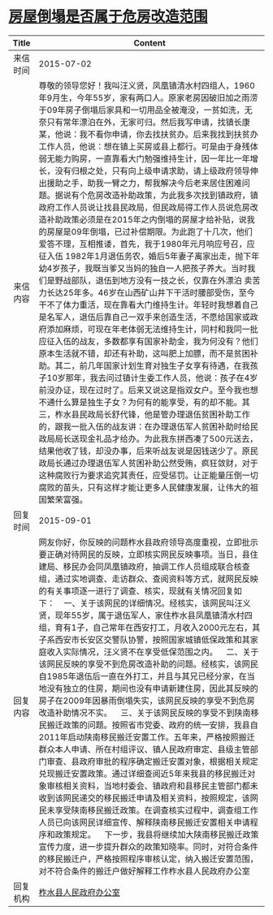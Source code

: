 # <a href="http://www.shangluo.gov.cn/zmhd/ldxxxx.jsp?urltype=leadermail.LeaderMailContentUrl&wbtreeid=1112&leadermailid=3230">房屋倒塌是否属于危房改造范围</a>
| Title |                                                                                                                                                                                                                                                                                                                                                                                                                                                                               Content                                                                                                                                                                                                                                                                                                                                                                                                                                                                               |
|:-----:|---------------------------------------------------------------------------------------------------------------------------------------------------------------------------------------------------------------------------------------------------------------------------------------------------------------------------------------------------------------------------------------------------------------------------------------------------------------------------------------------------------------------------------------------------------------------------------------------------------------------------------------------------------------------------------------------------------------------------------------------------------------------------------------------------------------------------------------------------------------------------------------------------------------------------------------------------------------------|
| 来信时间  | 2015-07-02                                                                                                                                                                                                                                                                                                                                                                                                                                                                                                                                                                                                                                                                                                                                                                                                                                                                                                                                                          |
| 来信内容  | 尊敬的领导您好！我叫汪义贤，凤凰镇清水村四组人，1960年9月生，今年55岁，家有两口人。原家老房因破旧加之雨涝于09年房子倒塌后家具和一切用品全被淹没，一贫如洗，无奈只有常年漂泊在外，无家可归。然后我写申请，找镇长康某，他说：我不看你申请，你去找扶贫办。后来我找到扶贫办工作人员，他说：想在镇上买房或县上都行。可是由于身残体弱无能力购房，一直靠看大门勉强维持生计，因一年比一年增长，没有归根之处，只有向上级申请求助，请上级政府领导伸出援助之手，助我一臂之力，帮我解决今后老来居住困难问题。据说有个危房改造补助政策，为此我多次找到镇政府，镇政府工作人员说让找县民政局，但民政局得工作人员说危房改造补助政策必须是在2015年之内倒塌的房屋才给补贴，说我的房屋是09年倒塌，已过补偿期限。为此跑了十几次，他们爱答不理，互相推诿，首先，我于1980年元月响应号召，应征入伍 1982年1月退伍务农，婚后5年妻子离家出走，抛下年幼4岁孩子，我既当爹又当妈的独自一人把孩子养大。当时我们是野战部队，退伍到地方没有一技之长，仅靠在外漂泊 卖苦力长达25年多。46岁在山西矿山井下干活时腰部受伤，至今干不了体力重活，现在靠看大门维持生计。年轻时我想着自己是名军人，退伍后靠自己一双手来创造生活，不愿给国家或政府添加麻烦，可现在年老体弱无法维持生计，同村和我同一批应征入伍的战友，多数都享有国家补助金，我为何没有？他们原本生活就不错，却还有补助，这叫肥上加膘，而不是贫困补助。其二，前几年国家计划生育对独生子女享有待遇，在我孩子10岁那年，我去问过镇计生委工作人员，他说：孩子在4岁前没办证，现在过时了。后来又说这是指双女户。至今我也想不通什么算是独生子女？为何有的能享受，有的却不能。其三，柞水县民政局长舒代锋，他是管办理退伍贫困补助工作的，跟我一批入伍的战友讲：在办理退伍军人贫困补助时给民政局局长送现金礼品才给办。为此我东拼西凑了500元送去，结果他收了钱，却没办事，后来听战友说是因钱送少了。原民政局长通过办理退伍军人贫困补助公然受贿，疯狂敛财，对于这种腐败行为要求追究其责任，应受惩罚。让正能量压倒一切腐败的苗头，只有这样才能让更多人民健康发展，让伟大的祖国繁荣富强。 |
| 回复时间  | 2015-09-01                                                                                                                                                                                                                                                                                                                                                                                                                                                                                                                                                                                                                                                                                                                                                                                                                                                                                                                                                          |
| 回复内容  | 网友你好，你反映的问题柞水县政府领导高度重视，立即批示要正确对待网民的反映，立即核实网民反映事项。当日，县住建局、移民办会同凤凰镇政府，抽调工作人员组成联合核查组，通过实地调查、走访群众、查阅资料等方式，就网民反映的有关事项逐一进行了调查、核实，现就有关情况回复如下：    一、关于该网民的详细情况。经核实，该网民叫汪义贤，现年55岁，属于退伍军人，家住柞水县凤凰镇清水村四组，育有1子，自己常年在西安打工，月收入2000元左右，其子系西安市长安区交警队协警，按照国家城镇低保政策和其家庭收入实际情况，汪义贤不在享受低保范围之内。    二、关于该网民反映的享受不到危房改造补助的问题。经核实，该网民自1985年退伍后一直在外打工，并且与其兄已经分家，在当地没有独立的住房，期间也没有申请新建住房，因此其反映的房子在2009年因暴雨倒塌失实，该网民反映的享受不到危房改造补助情况不实。    三、关于该网民反映的享受不到陕南移民搬迁政策的问题。按照省市党委、政府的统一安排，我县自2011年启动陕南移民搬迁安置工作。五年来，严格按照搬迁群众本人申请、所在村组评议、镇人民政府审定、县级主管部门审查、县政府审批的程序确定搬迁安置对象，根据相关规定兑现搬迁安置政策。通过详细查阅近5年来我县的移民搬迁对象审核相关资料，当地村委会、镇政府和县移民主管部门都未收到该网民递交的移民搬迁申请及相关资料，按照规定，该网民未享受陕南移民搬迁政策。在调查核实过程中，调查组工作人员已向该网民详细宣传、解释陕南移民搬迁安置相关申请程序和政策规定。    下一步，我县将继续加大陕南移民搬迁政策宣传力度，进一步提升群众的政策知晓率。同时，对符合条件的移民搬迁户，严格按照程序审核认定，纳入搬迁安置范围，对不符合条件的搬迁户做好解释工作柞水县人民政府办公室                                                                                                                                                                    |
| 回复机构  | <a href="../../categories/agencies/柞水县人民政府办公室.md">柞水县人民政府办公室</a>                                                                                                                                                                                                                                                                                                                                                                                                                                                                                                                                                                                                                                                                                                                                                                                                                                                                                                      |